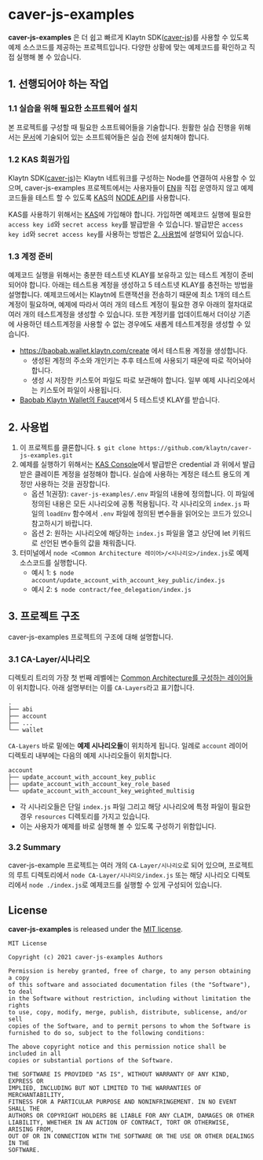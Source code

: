# caver-js-examples
**caver-js-examples** 은 더 쉽고 빠르게 Klaytn SDK([caver-js](https://github.com/klaytn/caver-js))를 사용할 수 있도록 예제 소스코드를 제공하는 프로젝트입니다.
다양한 상황에 맞는 예제코드를 확인하고 직접 실행해 볼 수 있습니다.

## 1. 선행되어야 하는 작업
### 1.1 실습을 위해 필요한 소프트웨어 설치
본 프로젝트를 구성할 때 필요한 소프트웨어들을 기술합니다. 원활한 실습 진행을 위해 서는 [문서](https://ko.docs.klaytn.com/bapp/sdk/caver-js/getting-started#prerequisites)에 기술되어 있는 소프트웨어들은 실습 전에 설치해야 합니다.

### 1.2 KAS 회원가입
Klaytn SDK([caver-js](https://github.com/klaytn/caver-js))는 Klaytn 네트워크를 구성하는 Node를 연결하여 사용할 수 있으며, caver-js-examples 프로젝트에서는 사용자들이 [EN](https://docs.klaytn.com/node/endpoint-node)을 직접 운영하지 않고 예제코드들을 테스트 할 수 있도록 [KAS](https://klaytnapi.com)의 [NODE API](https://refs.klaytnapi.com/en/node/latest)를 사용합니다.

KAS를 사용하기 위해서는 [KAS](https://klaytnapi.com)에 가입해야 합니다. 가입하면 예제코드 실행에 필요한 `access key id`와 `secret access key`를 발급받을 수 있습니다.
발급받은 `access key id`와 `secret access key`를 사용하는 방법은 [2. 사용법](https://github.com/klaytn/caver-js-examples/blob/master/README.ko.md#2-%EC%82%AC%EC%9A%A9%EB%B2%95)에 설명되어 있습니다.

### 1.3 계정 준비
예제코드 실행을 위해서는 충분한 테스트넷 KLAY를 보유하고 있는 테스트 계정이 준비되어야 합니다. 아래는 테스트용 계정을 생성하고 5 테스트넷 KLAY를 충전하는 방법을 설명합니다.
예제코드에서는 Klaytn에 트랜잭션을 전송하기 때문에 최소 1개의 테스트 계정이 필요하며, 예제에 따라서 여러 개의 테스트 계정이 필요한 경우 아래의 절차대로 여러 개의 테스트계정을 생성할 수 있습니다. 또한 계정키를 업데이트해서 더이상 기존에 사용하던 테스트계정을 사용할 수 없는 경우에도 새롭게 테스트계정을 생성할 수 있습니다.
* https://baobab.wallet.klaytn.com/create 에서 테스트용 계정을 생성합니다. 
    * 생성된 계정의 주소와 개인키는 추후 테스트에 사용되기 때문에 따로 적어놔야 합니다.
    * 생성 시 저장한 키스토어 파일도 따로 보관해야 합니다. 일부 예제 시나리오에서는 키스토어 파일이 사용됩니다.
* [Baobab Klaytn Wallet의 Faucet](https://baobab.wallet.klaytn.com/faucet)에서 5 테스트넷 KLAY를 받습니다.

## 2. 사용법
1. 이 프로젝트를 클론합니다. `$ git clone https://github.com/klaytn/caver-js-examples.git`
2. 예제를 실행하기 위해서는 [KAS Console](https://console.klaytnapi.com/ko/security/credential)에서 발급받은 credential 과 위에서 발급받은 클레이튼 계정을 설정해야 합니다. 실습에 사용하는 계정은 테스트 용도의 계정만 사용하는 것을 권장합니다.
    * 옵션 1(권장): `caver-js-examples/.env` 파일의 내용에 정의합니다. 이 파일에 정의된 내용은 모든 시나리오에 공통 적용됩니다. 각 시나리오의 `index.js` 파일의 `loadEnv` 함수에서 `.env` 파일에 정의된 변수들을 읽어오는 코드가 있으니 참고하시기 바랍니다.
    * 옵션 2: 원하는 시나리오에 해당하는 `index.js` 파일을 열고 상단에 let 키워드로 선언된 변수들의 값을 채워줍니다.
3. 터미널에서 `node <Common Architecture 레이어>/<시나리오>/index.js`로 예제 소스코드를 실행합니다.
    * 예시 1: `$ node account/update_account_with_account_key_public/index.js`
    * 예시 2: `$ node contract/fee_delegation/index.js`

## 3. 프로젝트 구조
caver-js-examples 프로젝트의 구조에 대해 설명합니다.
### 3.1 CA-Layer/시나리오

디렉토리 트리의 가장 첫 번째 레벨에는 [Common Architecture를 구성하는 레이어들](https://kips.klaytn.com/KIPs/kip-34#layer-diagram-of-the-common-architecture)이 위치합니다. 아래 설명부터는 이를 `CA-Layers`라고 표기합니다.
```
.
├── abi
├── account
├── ...
└── wallet
```

`CA-Layers` 바로 밑에는 **예제 시나리오들**이 위치하게 됩니다. 일례로 `account` 레이어 디렉토리 내부에는 다음의 예제 시나리오들이 위치합니다.
```
account
├── update_account_with_account_key_public
├── update_account_with_account_key_role_based
└── update_account_with_account_key_weighted_multisig
```
* 각 시나리오들은 단일 `index.js` 파일 그리고 해당 시나리오에 특정 파일이 필요한 경우 `resources` 디렉토리를 가지고 있습니다.
* 이는 사용자가 예제를 바로 실행해 볼 수 있도록 구성하기 위함입니다.

### 3.2 Summary
caver-js-example 프로젝트는 여러 개의 `CA-Layer/시나리오`로 되어 있으며, 프로젝트의 루트 디렉토리에서 `node CA-Layer/시나리오/index.js` 또는 해당 시나리오 디렉토리에서 `node ./index.js`로 예제코드를 실행할 수 있게 구성되어 있습니다.

## License
**caver-js-examples** is released under the [MIT license](./LICENSE).

```
MIT License

Copyright (c) 2021 caver-js-examples Authors

Permission is hereby granted, free of charge, to any person obtaining a copy
of this software and associated documentation files (the "Software"), to deal
in the Software without restriction, including without limitation the rights
to use, copy, modify, merge, publish, distribute, sublicense, and/or sell
copies of the Software, and to permit persons to whom the Software is
furnished to do so, subject to the following conditions:

The above copyright notice and this permission notice shall be included in all
copies or substantial portions of the Software.

THE SOFTWARE IS PROVIDED "AS IS", WITHOUT WARRANTY OF ANY KIND, EXPRESS OR
IMPLIED, INCLUDING BUT NOT LIMITED TO THE WARRANTIES OF MERCHANTABILITY,
FITNESS FOR A PARTICULAR PURPOSE AND NONINFRINGEMENT. IN NO EVENT SHALL THE
AUTHORS OR COPYRIGHT HOLDERS BE LIABLE FOR ANY CLAIM, DAMAGES OR OTHER
LIABILITY, WHETHER IN AN ACTION OF CONTRACT, TORT OR OTHERWISE, ARISING FROM,
OUT OF OR IN CONNECTION WITH THE SOFTWARE OR THE USE OR OTHER DEALINGS IN THE
SOFTWARE.
```

